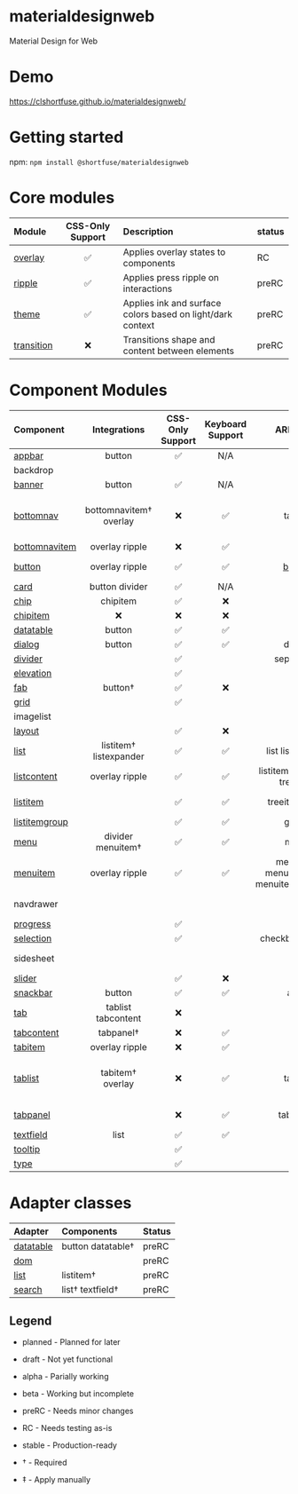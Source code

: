 # materialdesignweb
Material Design for Web

# Demo

https://clshortfuse.github.io/materialdesignweb/

# Getting started

npm: `npm install @shortfuse/materialdesignweb`

# Core modules

| Module | CSS-Only Support | Description | status
| :-------- | :-: | :- | :- |
| [overlay](core/overlay/) | :white_check_mark: | Applies overlay states to components | RC
| [ripple](core/ripple/) | :white_check_mark: | Applies press ripple on interactions | preRC
| [theme](core/theme/) | :white_check_mark: | Applies ink and surface colors based on light/dark context | preRC
| [transition](core/transition/) | :x: | Transitions shape and content between elements | preRC

# Component Modules

| Component | Integrations | CSS-Only Support | Keyboard Support | ARIA Role | ARIA Attributes | Status
| :-------- | :----------: | :--------------: | :--------------: | :------:  | :-------------: | :-----
| [appbar](components/appbar/) | button | :white_check_mark: | N/A | :x: | :x: | beta
| backdrop | | | | | | *planned*
| [banner](components/banner/) | button | :white_check_mark: | N/A | :x: | :x: | beta
| [bottomnav](components/bottomnav/) | bottomnavitem† overlay | :x: | :white_check_mark: | tablist | aria-multiselectable aria-orientation | RC
| [bottomnavitem](components/bottomnav/item.js) | overlay ripple | :x: | :white_check_mark: | [tab](utils/aria/tab.js) | aria-selected | RC
| [button](components/button/) | overlay ripple | :white_check_mark: | :white_check_mark: | [button](utils/aria/button.js) | aria-disabled‡ aria-pressed‡ | stable
| [card](components/card/) | button divider | :white_check_mark: | N/A | :x: | :x: | preRC
| [chip](components/chip/) | chipitem | :white_check_mark: | :x: | :x: | :x: | alpha
| [chipitem](components/chip/item.js) | :x: | :x: | :x: | :x: | :x: | alpha
| [datatable](components/datatable/) | button | :white_check_mark: | :white_check_mark: | grid | aria-selected | preRC
| [dialog](components/dialog/) | button | :white_check_mark: | :white_check_mark: | dialog | aria-modal | preRC
| [divider](components/divider/) |  | :white_check_mark:| | separator‡ | | preRC
| [elevation](components/elevation/) | | :white_check_mark: | | | | RC
| [fab](components/fab/) | button†  | :white_check_mark:| :x: |:x: | :x: | beta
| [grid](components/grid/) |  | :white_check_mark:| | :x: | :x: | preRC
| imagelist | | | | | | *use grid*
| [layout](components/layout/) | | :white_check_mark: | :x: |:x: | :x: | beta
| [list](components/list/) | listitem† listexpander | :white_check_mark: | :white_check_mark: | list listbox tree | aria-orientation | preRC
| [listcontent](components/list/content.js) | overlay ripple | :white_check_mark: | :white_check_mark: | listitem link option treeitem | | preRC
| [listitem](components/list/item.js) | | :white_check_mark: | :white_check_mark: | treeitem none | aria-expanded aria-hidden | preRC
| [listitemgroup](components/list/group.js) | | :white_check_mark: | :white_check_mark: | group | | preRC
| [menu](components/menu/) | divider menuitem† | :white_check_mark: | :white_check_mark: | menu | aria-hidden | preRC
| [menuitem](components/menu/item.js) | overlay ripple | :white_check_mark: | :white_check_mark:| menuitem menuitemradio menuitemcheckbox | aria-disabled aria-checked | stable
| navdrawer | | | | | | *use layout*
| [progress](components/progress/) |  | :white_check_mark:| | :x: | :x: | beta
| [selection](components/selection/) | | :white_check_mark: | | checkbox‡ radio‡ | :x: | preRC
| sidesheet | | | | | | *use layout*
| [slider](components/slider/) | | :white_check_mark: | :x: | :x: | :x: | alpha
| [snackbar](components/snackbar/) | button | :white_check_mark: | :white_check_mark: | alert | aria-hidden | RC
| [tab](components/tab/) | tablist tabcontent | :x: |  |  | | RC
| [tabcontent](components/tab/content.js) | tabpanel† | :x: | :white_check_mark: | | | RC
| [tabitem](components/tab/item.js) | overlay ripple | :x: | :white_check_mark: | [tab](utils/aria/tab.js) | aria-selected | RC
| [tablist](components/tab/list.js) | tabitem† overlay | :x: | :white_check_mark: | tablist | aria-multiselectable aria-orientation | RC
| [tabpanel](components/tab/panel.js) | | :x: | :white_check_mark: | tabpanel | aria-expanded aria-hidden | RC
| [textfield](components/textfield/) | list | :white_check_mark: | :white_check_mark: | :x: | :x: | preRC
| [tooltip](components/tooltip/) | | :white_check_mark: | | :x: | :x: | beta
| [type](components/type/) | | :white_check_mark: | | | | RC

# Adapter classes
| Adapter | Components | Status
| :-------- | :-- | :-
| [datatable](adapters/datatable/) | button datatable† | preRC
| [dom](adapters/dom/) | | preRC
| [list](adapters/list/) | listitem† | preRC
| [search](adapters/search/) | list† textfield† | preRC

## Legend

* planned - Planned for later
* draft - Not yet functional
* alpha - Parially working
* beta - Working but incomplete
* preRC - Needs minor changes
* RC - Needs testing as-is
* stable - Production-ready


* † - Required

* ‡ - Apply manually